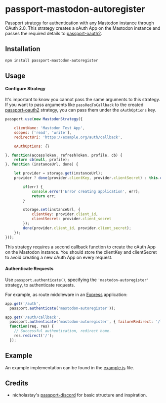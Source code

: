 # passport-mastodon-autoregister
Passport strategy for authentication with any Mastodon instance through OAuth 2.0.
This strategy creates a oAuth App on the Mastodon instance and passes the required details to [passport-oauth2](https://github.com/jaredhanson/passport-oauth2).

## Installation
```bash
npm install passport-mastodon-autoregister
``` 

## Usage

#### Configure Strategy
It's important to know you cannot pass the same arguments to this strategy. If you want to pass arguments like `passReqToCallback` to the created [passport-oauth2](https://github.com/jaredhanson/passport-oauth2) strategy, you can pass them under the `oAuthOptions` key.
```javascript
passport.use(new MastodonStrategy({

    clientName: 'Mastodon Test App',
    scopes: ['read', 'write'],
    redirectUri: 'https://example.org/auth/callback',

    oAuthOptions: {}

}, function(accessToken, refreshToken, profile, cb) {
    return cb(null, profile);
}, function (instanceUrl, done) {

    let provider = storage.get(instanceUrl);
    provider ? done(provider.clientKey, provider.clientSecret) : this.createApplication(instanceUrl, (err, provider) => {

        if(err) {
            console.error('Error creating application', err);
            return err;
        }

        storage.set(instanceUrl, {
            clientKey: provider.client_id,
            clientSecret: provider.client_secret
        });
        done(provider.client_id, provider.client_secret);
    });
}));
```
This strategy requires a second callback function to create the oAuth App on the Mastodon instance. 
You should store the clientKey and clientSecret to avoid creating a new oAuth App on every request.

#### Authenticate Requests

Use `passport.authenticate()`, specifying the `'mastodon-autoregister'` strategy, to
authenticate requests.

For example, as route middleware in an [Express](http://expressjs.com/)
application:

```js
app.get('/auth',
  passport.authenticate('mastodon-autoregister'));

app.get('/auth/callback',
  passport.authenticate('mastodon-autoregister', { failureRedirect: '/login' }),
  function(req, res) {
    // Successful authentication, redirect home.
    res.redirect('/');
  });
```

## Example
An example implementation can be found in the [example.js](example.js) file.

## Credits
- nicholastay's [passport-discord](https://github.com/nicholastay/passport-discord) for basic structure and inspiration.